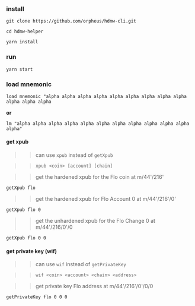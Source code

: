 ### install
`git clone https://github.com/orpheus/hdmw-cli.git`

`cd hdmw-helper`

`yarn install`

### run
`yarn start`

### load mnemonic
`load mnemonic "alpha alpha alpha alpha alpha alpha alpha alpha alpha alpha alpha alpha`

**or**

`lm "alpha alpha alpha alpha alpha alpha alpha alpha alpha alpha alpha alpha"`

#### get xpub
>> can use `xpub` instead of `getXpub` 

>> `xpub <coin> [account] [chain]`

>> get the hardened xpub for the Flo coin at m/44'/216'

`getXpub flo` 

>> get the hardened xpub for Flo Account 0 at m/44'/216'/0'

`getXpub flo 0`

>> get the unhardened xpub for the Flo Change 0 at m/44'/216/0'/0

`getXpub flo 0 0` 

#### get private key (wif)
>> can use `wif` instead of `getPrivateKey`

>> `wif <coin> <account> <chain> <address>`

>> get private key Flo address at m/44'/216'/0'/0/0

`getPrivateKey flo 0 0 0`
